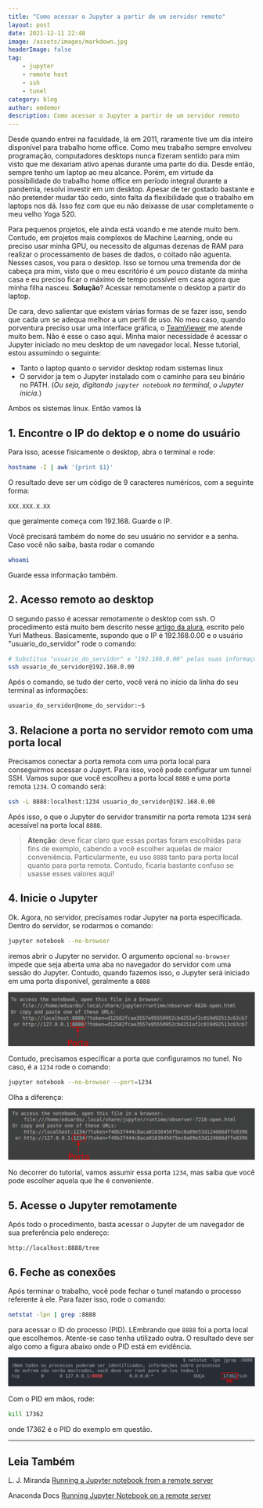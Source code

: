 ```yaml
---
title: "Como acessar o Jupyter a partir de um servidor remoto"
layout: post
date: 2021-12-11 22:48
image: /assets/images/markdown.jpg
headerImage: false
tag:
    - jupyter
    - remote host
    - ssh
    - tunel
category: blog
author: emdemor
description: Como acessar o Jupyter a partir de um servidor remoto
---
```


Desde quando entrei na faculdade, lá em 2011, raramente tive um dia inteiro disponível para trabalho home office. Como meu trabalho sempre envolveu programação, computadores desktops nunca fizeram sentido para mim visto que me dexariam ativo apenas durante uma parte do dia. Desde então, sempre tenho um laptop ao meu alcance. Porém, em virtude da possibilidade do trabalho home office em período integral durante a pandemia, resolvi investir em um desktop. Apesar de ter gostado bastante e não pretender mudar tão cedo, sinto falta da flexibilidade que o trabalho em laptops nos dá. Isso fez com que eu não deixasse de usar completamente o meu velho Yoga 520.

Para pequenos projetos, ele ainda está voando e me atende muito bem. Contudo, em projetos mais complexos de Machine Learning, onde eu preciso usar minha GPU, ou necessito de algumas dezenas de RAM para realizar o processamento de bases de dados, o coitado não aguenta. Nesses casos, vou para o desktop. Isso se tornou uma tremenda dor de cabeça pra mim, visto que o meu escritório é um pouco distante da minha casa e eu preciso ficar o máximo de tempo possível em casa agora que minha filha nasceu. **Solução**? Acessar remotamente o desktop a partir do laptop.

De cara, devo salientar que existem várias formas de se fazer isso, sendo que cada um se adequa melhor a um perfil de uso. No meu caso, quando porventura preciso usar uma interface gráfica, o [TeamViewer](https://www.teamviewer.com/pt-br/) me atende muito bem. Não é esse o caso aqui. Minha maior necessidade é acessar o Jupyter iniciado no meu desktop de um navegador local. Nesse tutorial, estou assumindo o seguinte:

-   Tanto o laptop quanto o servidor desktop rodam sistemas linux
-   O servidor ja tem o Jupyter instalado com o caminho para seu binário no PATH. (_Ou seja, digitando `jupyter notebook` no terminal, o Jupyter inicia._)

Ambos os sistemas linux. Então vamos lá

## 1. Encontre o IP do dektop e o nome do usuário

Para isso, acesse fisicamente o desktop, abra o terminal e rode:

```bash
hostname -I | awk '{print $1}'
```

O resultado deve ser um código de 9 caracteres numéricos, com a seguinte forma:

`XXX.XXX.X.XX`

que geralmente começa com 192.168. Guarde o IP.

Você precisará também do nome do seu usuário no servidor e a senha. Caso você não saiba, basta rodar o comando

```bash
whoami
```

Guarde essa informação também.

## 2. Acesso remoto ao desktop

O segundo passo é acessar remotamente o desktop com ssh. O procedimento está muito bem descrito nesse [artigo da alura](https://www.alura.com.br/artigos/como-acessar-servidores-remotamente-com-ssh), escrito pelo Yuri Matheus. Basicamente, supondo que o IP é 192.168.0.00 e o usuário "usuario_do_servidor" rode o comando:

```bash
# Substitua "usuario_do_servidor" e "192.168.0.00" pelas suas informações
ssh usuario_do_servidor@192.168.0.00
```

Após o comando, se tudo der certo, você verá no início da linha do seu terminal as informações:

```bash
usuario_do_servidor@nome_do_servidor:~$
```

## 3. Relacione a porta no servidor remoto com uma porta local

Precisamos conectar a porta remota com uma porta local para conseguirmos acessar o Jupyrt. Para isso, você pode configurar um tunnel SSH. Vamos supor que você escolheu a porta local `8888` e uma porta remota `1234`. O comando será:

```bash
ssh -L 8888:localhost:1234 usuario_do_servidor@192.168.0.00
```

Após isso, o que o Jupyter do servidor transmitir na porta remota `1234` será acessível na porta local `8888`.

> **Atenção**: deve ficar claro que essas portas foram escolhidas para fins de exemplo, cabendo a você escolher aquelas de maior conveniência. Particularmente, eu uso `8888` tanto para porta local quanto para porta remota. Contudo, ficaria bastante confuso se usasse esses valores aqui!

## 4. Inicie o Jupyter

Ok. Agora, no servidor, precisamos rodar Jupyter na porta especificada. Dentro do servidor, se rodarmos o comando:

```bash
jupyter notebook --no-browser
```

iremos abrir o Jupyter no servidor. O argumento opcional `no-browser` impede que seja aberta uma aba no navegador do servidor com uma sessão do Jupyter. Contudo, quando fazemos isso, o Jupyter será iniciado em uma porta disponível, geralmente a `8888`

![Porta8888](https://raw.githubusercontent.com/emdemor/emdemor.github.io/main/assets/images/blog/2021-12-11-como-acessar-jupyter-remoto/porta8888.png)

Contudo, precisamos especificar a porta que configuramos no tunel. No caso, é a `1234` rode o comando:

```bash
jupyter notebook --no-browser --port=1234
```

Olha a diferença:

![Porta1234](https://raw.githubusercontent.com/emdemor/emdemor.github.io/main/assets/images/blog/2021-12-11-como-acessar-jupyter-remoto/port1234.png)

No decorrer do tutorial, vamos assumir essa porta `1234`, mas saiba que você pode escolher aquela que lhe é conveniente.

## 5. Acesse o Jupyter remotamente

Após todo o procedimento, basta acessar o Jupyter de um navegador de sua preferência pelo endereço:

```
http://localhost:8888/tree
```

## 6. Feche as conexões

Após terminar o trabalho, você pode fechar o tunel matando o processo referente à ele. Para fazer isso, rode o comando:

```bash
netstat -lpn | grep :8888
```

para acessar o ID do processo (PID). LEmbrando que `8888` foi a porta local que escolhemos. Atente-se caso tenha utilizado outra. O resultado deve ser algo como a figura abaixo onde o PID está em evidência.

![PID](https://raw.githubusercontent.com/emdemor/emdemor.github.io/main/assets/images/blog/2021-12-11-como-acessar-jupyter-remoto/getpid.png)

Com o PID em mãos, rode:

```bash
kill 17362
```

onde 17362 é o PID do exemplo em questão.

---

## Leia Também

L. J. Miranda [Running a Jupyter notebook from a remote server](https://ljvmiranda921.github.io/notebook/2018/01/31/running-a-jupyter-notebook/)

Anaconda Docs [Running Jupyter Notebook on a remote server](https://docs.anaconda.com/anaconda/user-guide/tasks/remote-jupyter-notebook/)
